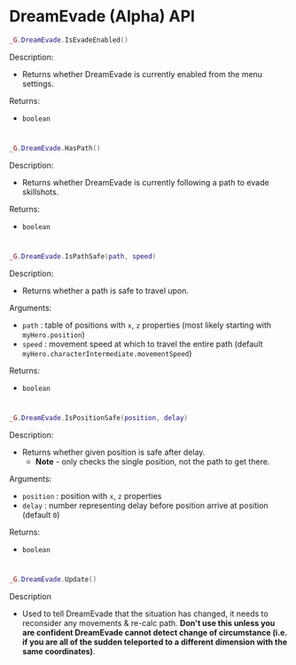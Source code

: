 # DreamEvade (Alpha) API 

```lua
_G.DreamEvade.IsEvadeEnabled()
```
Description:
- Returns whether DreamEvade is currently enabled from the menu settings.

Returns:
- `boolean`

# 

```lua
_G.DreamEvade.HasPath()
```
Description:
- Returns whether DreamEvade is currently following a path to evade skillshots.

Returns:
- `boolean`

# 

```lua
_G.DreamEvade.IsPathSafe(path, speed)
```
Description:
- Returns whether a path is safe to travel upon.

Arguments:
- `path` : table of positions with `x`, `z` properties (most likely starting with `myHero.position`)
- `speed` : movement speed at which to travel the entire path (default `myHero.characterIntermediate.movementSpeed`)

Returns:
- `boolean`

# 

```lua
_G.DreamEvade.IsPositionSafe(position, delay)
```
Description:
- Returns whether given position is safe after delay.
    - **Note** - only checks the single position, not the path to get there.

Arguments:
- `position` : position with `x`, `z` properties
- `delay` : number representing delay before position arrive at position (default `0`)

Returns:
- `boolean`


# 

```lua
_G.DreamEvade.Update()
```
Description
- Used to tell DreamEvade that the situation has changed, it needs to reconsider
any movements & re-calc path. **Don't use this unless you are confident DreamEvade cannot detect change of
circumstance (i.e. if you are all of the sudden teleported to a different dimension with the same coordinates)**.

